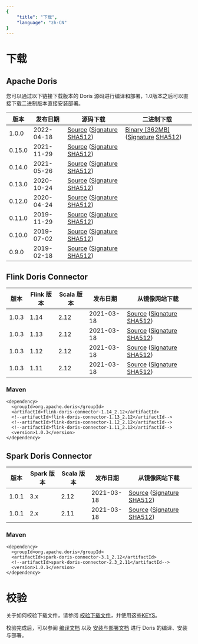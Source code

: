 ```yaml
---
{
    "title": "下载",
    "language": "zh-CN"
}
---
```


<!--
Licensed to the Apache Software Foundation (ASF) under one
or more contributor license agreements.  See the NOTICE file
distributed with this work for additional information
regarding copyright ownership.  The ASF licenses this file
to you under the Apache License, Version 2.0 (the
"License"); you may not use this file except in compliance
with the License.  You may obtain a copy of the License at

  http://www.apache.org/licenses/LICENSE-2.0

Unless required by applicable law or agreed to in writing,
software distributed under the License is distributed on an
"AS IS" BASIS, WITHOUT WARRANTIES OR CONDITIONS OF ANY
KIND, either express or implied.  See the License for the
specific language governing permissions and limitations
under the License.
-->

# 下载

## Apache Doris

您可以通过以下链接下载版本的 Doris 源码进行编译和部署，1.0版本之后可以直接下载二进制版本直接安装部署。

| 版本 | 发布日期 | 源码下载 | 二进制下载 |
|---|---|---| --- |
| 1.0.0 | 2022-04-18 | [Source](https://www.apache.org/dyn/closer.cgi/incubator/doris/1.0/1.0.0-incubating/apache-doris-1.0.0-incubating-src.tar.gz) ([Signature](https://www.apache.org/dyn/closer.cgi/incubator/doris/1.0/1.0.0-incubating/apache-doris-1.0.0-incubating-src.tar.gz.asc) [SHA512](https://www.apache.org/dyn/closer.cgi/incubator/doris/1.0/1.0.0-incubating/apache-doris-1.0.0-incubating-src.tar.gz.sha512))| [Binary [362MB]](https://www.apache.org/dyn/closer.cgi/incubator/doris/1.0/1.0.0-incubating/apache-doris-1.0.0-incubating-bin.tar.gz) ([Signature](https://www.apache.org/dyn/closer.cgi/incubator/doris/1.0/1.0.0-incubating/apache-doris-1.0.0-incubating-bin.tar.gz.asc) [SHA512](https://www.apache.org/dyn/closer.cgi/incubator/doris/1.0/1.0.0-incubating/apache-doris-1.0.0-incubating-bin.tar.gz.sha512))
| 0.15.0 | 2021-11-29 | [Source](http://archive.apache.org/dist/incubator/doris/0.15.0-incubating/apache-doris-0.15.0-incubating-src.tar.gz) ([Signature](http://archive.apache.org/dist/incubator/doris/0.15.0-incubating/apache-doris-0.15.0-incubating-src.tar.gz.asc) [SHA512](http://archive.apache.org/dist/incubator/doris/0.15.0-incubating/apache-doris-0.15.0-incubating-src.tar.gz.sha512))||
| 0.14.0 | 2021-05-26 | [Source](https://archive.apache.org/dist/incubator/doris/0.14.0-incubating/apache-doris-0.14.0-incubating-src.tar.gz) ([Signature](https://archive.apache.org/dist/incubator/doris/0.14.0-incubating/apache-doris-0.14.0-incubating-src.tar.gz.asc) [SHA512](https://archive.apache.org/dist/incubator/doris/0.14.0-incubating/apache-doris-0.14.0-incubating-src.tar.gz.sha512))||
| 0.13.0 | 2020-10-24 | [Source](https://archive.apache.org/dist/incubator/doris/0.13.0-incubating/apache-doris-0.13.0-incubating-src.tar.gz) ([Signature](https://archive.apache.org/dist/incubator/doris/0.13.0-incubating/apache-doris-0.13.0-incubating-src.tar.gz.asc) [SHA512](https://archive.apache.org/dist/incubator/doris/0.13.0-incubating/apache-doris-0.13.0-incubating-src.tar.gz.sha512))||
| 0.12.0 | 2020-04-24 | [Source](https://archive.apache.org/dist/incubator/doris/0.12.0-incubating/apache-doris-0.12.0-incubating-src.tar.gz) ([Signature](https://archive.apache.org/dist/incubator/doris/0.12.0-incubating/apache-doris-0.12.0-incubating-src.tar.gz.asc) [SHA512](https://archive.apache.org/dist/incubator/doris/0.12.0-incubating/apache-doris-0.12.0-incubating-src.tar.gz.sha512)) ||
| 0.11.0 | 2019-11-29 | [Source](https://archive.apache.org/dist/incubator/doris/0.11.0-incubating/apache-doris-0.11.0-incubating-src.tar.gz) ([Signature](https://archive.apache.org/dist/incubator/doris/0.11.0-incubating/apache-doris-0.11.0-incubating-src.tar.gz.asc) [SHA512](https://archive.apache.org/dist/incubator/doris/0.11.0-incubating/apache-doris-0.11.0-incubating-src.tar.gz.sha512)) ||
| 0.10.0 | 2019-07-02 | [Source](https://archive.apache.org/dist/incubator/doris/0.10.0-incubating/apache-doris-0.10.0-incubating-src.tar.gz) ([Signature](https://archive.apache.org/dist/incubator/doris/0.10.0-incubating/apache-doris-0.10.0-incubating-src.tar.gz.asc) [SHA512](https://archive.apache.org/dist/incubator/doris/0.10.0-incubating/apache-doris-0.10.0-incubating-src.tar.gz.sha512)) ||
| 0.9.0 | 2019-02-18 | [Source](https://archive.apache.org/dist/incubator/doris/0.9.0-incubating/apache-doris-0.9.0-incubating-src.tar.gz) ([Signature](https://archive.apache.org/dist/incubator/doris/0.9.0-incubating/apache-doris-0.9.0-incubating-src.tar.gz.asc) [SHA512](https://archive.apache.org/dist/incubator/doris/0.9.0-incubating/apache-doris-0.9.0-incubating-src.tar.gz.sha512)) ||


## Flink Doris Connector

| 版本 | Flink 版本 | Scala 版本 | 发布日期 | 从镜像网站下载 |
|---|---|---|---|---|
| 1.0.3 | 1.14 | 2.12 | 2021-03-18 | [Source](https://www.apache.org/dyn/closer.cgi/incubator/doris/flink-connector/1.0.3/apache-doris-flink-connector-1.14_2.12-1.0.3-incubating-src.tar.gz) ([Signature](https://downloads.apache.org/incubator/doris/flink-connector/1.0.3/apache-doris-flink-connector-1.14_2.12-1.0.3-incubating-src.tar.gz.asc) [SHA512](https://downloads.apache.org/incubator/doris/flink-connector/1.0.3/apache-doris-flink-connector-1.14_2.12-1.0.3-incubating-src.tar.gz.sha512))|
| 1.0.3 | 1.13 | 2.12 | 2021-03-18 | [Source](https://www.apache.org/dyn/closer.cgi/incubator/doris/flink-connector/1.0.3/apache-doris-flink-connector-1.13_2.12-1.0.3-incubating-src.tar.gz) ([Signature](https://downloads.apache.org/incubator/doris/flink-connector/1.0.3/apache-doris-flink-connector-1.13_2.12-1.0.3-incubating-src.tar.gz.asc) [SHA512](https://downloads.apache.org/incubator/doris/flink-connector/1.0.3/apache-doris-flink-connector-1.13_2.12-1.0.3-incubating-src.tar.gz.sha512))|
| 1.0.3 | 1.12 | 2.12 | 2021-03-18 | [Source](https://www.apache.org/dyn/closer.cgi/incubator/doris/flink-connector/1.0.3/apache-doris-flink-connector-1.12_2.12-1.0.3-incubating-src.tar.gz) ([Signature](https://downloads.apache.org/incubator/doris/flink-connector/1.0.3/apache-doris-flink-connector-1.12_2.12-1.0.3-incubating-src.tar.gz.asc) [SHA512](https://downloads.apache.org/incubator/doris/flink-connector/1.0.3/apache-doris-flink-connector-1.12_2.12-1.0.3-incubating-src.tar.gz.sha512))|
| 1.0.3 | 1.11 | 2.12 | 2021-03-18 | [Source](https://www.apache.org/dyn/closer.cgi/incubator/doris/flink-connector/1.0.3/apache-doris-flink-connector-1.11_2.12-1.0.3-incubating-src.tar.gz) ([Signature](https://downloads.apache.org/incubator/doris/flink-connector/1.0.3/apache-doris-flink-connector-1.11_2.12-1.0.3-incubating-src.tar.gz.asc) [SHA512](https://downloads.apache.org/incubator/doris/flink-connector/1.0.3/apache-doris-flink-connector-1.11_2.12-1.0.3-incubating-src.tar.gz.sha512))|

### Maven

```
<dependency>
  <groupId>org.apache.doris</groupId>
  <artifactId>flink-doris-connector-1.14_2.12</artifactId>
  <!--artifactId>flink-doris-connector-1.13_2.12</artifactId-->
  <!--artifactId>flink-doris-connector-1.12_2.12</artifactId-->
  <!--artifactId>flink-doris-connector-1.11_2.12</artifactId-->
  <version>1.0.3</version>
</dependency>
```

## Spark Doris Connector

| 版本 | Spark 版本 | Scala 版本 | 发布日期 | 从镜像网站下载 |
|---|---|---|---|---|
| 1.0.1 | 3.x | 2.12 | 2021-03-18 | [Source](https://www.apache.org/dyn/closer.cgi/incubator/doris/spark-connector/1.0.1/apache-doris-spark-connector-3.1_2.12-1.0.1-incubating-src.tar.gz) ([Signature](https://downloads.apache.org/incubator/doris/spark-connector/1.0.1/apache-doris-spark-connector-3.1_2.12-1.0.1-incubating-src.tar.gz.asc) [SHA512](https://downloads.apache.org/incubator/doris/spark-connector/1.0.1/apache-doris-spark-connector-3.1_2.12-1.0.1-incubating-src.tar.gz.sha512))|
| 1.0.1 | 2.x | 2.11 | 2021-03-18 | [Source](https://www.apache.org/dyn/closer.cgi/incubator/doris/spark-connector/1.0.1/apache-doris-spark-connector-2.3_2.11-1.0.1-incubating-src.tar.gz) ([Signature](https://downloads.apache.org/incubator/doris/spark-connector/1.0.1/apache-doris-spark-connector-2.3_2.11-1.0.1-incubating-src.tar.gz.asc) [SHA512](https://downloads.apache.org/incubator/doris/spark-connector/1.0.1/apache-doris-spark-connector-2.3_2.11-1.0.1-incubating-src.tar.gz.sha512))|

### Maven

```
<dependency>
  <groupId>org.apache.doris</groupId>
  <artifactId>spark-doris-connector-3.1_2.12</artifactId>
  <!--artifactId>spark-doris-connector-2.3_2.11</artifactId-->
  <version>1.0.1</version>
</dependency>
```

# 校验

关于如何校验下载文件，请参阅 [校验下载文件](../community/release-and-verify/release-verify.md)，并使用这些[KEYS](https://downloads.apache.org/incubator/doris/KEYS)。

校验完成后，可以参阅 [编译文档](../install/source-install/compilation.md) 以及 [安装与部署文档](../install/install-deploy.md) 进行 Doris 的编译、安装与部署。
